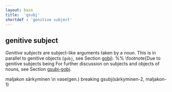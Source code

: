 ```yaml
---
layout: base
title:  'gsubj'
shortdef : 'genitive subject'
---
```


## genitive subject <a name="sec-gsubj"></a>

*Genitive subjects* are subject-like arguments taken by a noun. This is in parallel to genitive objects (`gobj`, see Section [gobj](#sec-gobj)). %% \footnote{Due to genitive subjects being For further discussion on subjects and objects of nouns, see Section [gsubj-gobj](#sec-gsubj-gobj).


<!-- fname:gsubj.pdf -->
<div class="sd-parse">
maljakon särkyminen \n vase(gen.) breaking
gsubj(särkyminen-2, maljakon-1)
</div>


